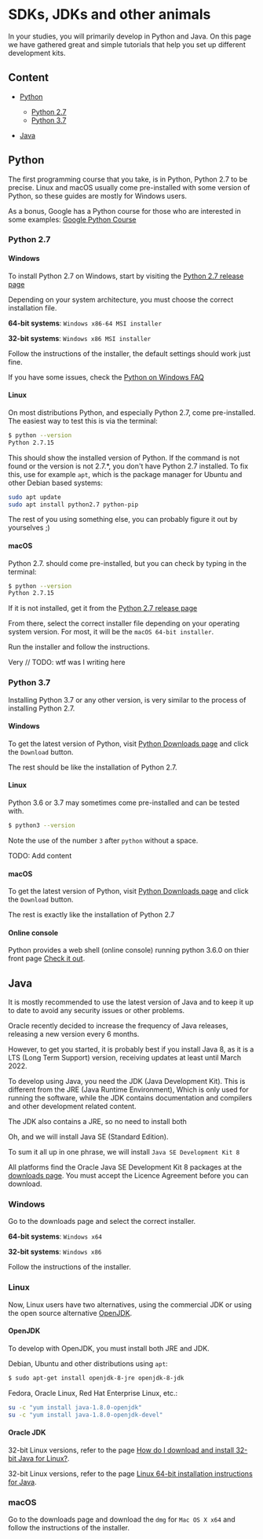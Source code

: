 # SDKs, JDKs and other animals

In your studies, you will primarily develop in Python and Java. On this page we have gathered great and simple tutorials that help you set up different development kits.

## Content

* [Python](#python)
  * [Python 2.7](#python-2.7)
  * [Python 3.7](#python-3.7)

* [Java](#java)

## Python

The first programming course that you take, is in Python, Python 2.7 to be precise. Linux and macOS usually come pre-installed with some version of Python, so these guides are mostly for Windows users.

As a bonus, Google has a Python course for those who are interested in some examples: [Google Python Course](https://developers.google.com/edu/python/set-up)

### Python 2.7

#### Windows

To install Python 2.7 on Windows, start by visiting the [Python 2.7 release page](https://www.python.org/downloads/release/python-2715/)

Depending on your system architecture, you must choose the correct installation file.

**64-bit systems**: `Windows x86-64 MSI installer`

**32-bit systems**: `Windows x86 MSI installer`

Follow the instructions of the installer, the default settings should work just fine.

If you have some issues, check the [Python on Windows FAQ](https://docs.python.org/2.7/faq/windows.html)

#### Linux

On most distributions Python, and especially Python 2.7, come pre-installed. The easiest way to test this is via the terminal:

```bash
$ python --version
Python 2.7.15
```

This should show the installed version of Python. If the command is not found or the version is not 2.7.*, you don't have Python 2.7 installed. To fix this, use for example `apt`, which is the package manager for Ubuntu and other Debian based systems:

```bash
sudo apt update
sudo apt install python2.7 python-pip
```

The rest of you using something else, you can probably figure it out by yourselves ;)

#### macOS

Python 2.7. should come pre-installed, but you can check by typing in the terminal:

```bash
$ python --version
Python 2.7.15
```

If it is not installed, get it from the [Python 2.7 release page](https://www.python.org/downloads/release/python-2715/)

From there, select the correct installer file depending on your operating system version. For most, it will be the `macOS 64-bit installer`.

Run the installer and follow the instructions.

Very // TODO: wtf was I writing here

### Python 3.7

Installing Python 3.7 or any other version, is very similar to the process of installing Python 2.7.

#### Windows

To get the latest version of Python, visit [Python Downloads page](https://www.python.org/downloads/) and click the `Download` button.

The rest should be like the installation of Python 2.7.

#### Linux

Python 3.6 or 3.7 may sometimes come pre-installed and can be tested with.

```bash
$ python3 --version
```
Note the use of the number `3` after `python` without a space.

TODO: Add content

#### macOS

To get the latest version of Python, visit [Python Downloads page](https://www.python.org/downloads/) and click the `Download` button.

The rest is exactly like the installation of Python 2.7

#### Online console

Python provides a web shell (online console) running python 3.6.0 on thier front page [Check it out](https://www.python.org/shell/).

## Java

It is mostly recommended to use the latest version of Java and to keep it up to date to avoid any security issues or other problems.

Oracle recently decided to increase the frequency of Java releases, releasing a new version every 6 months.

However, to get you started, it is probably best if you install Java 8, as it is a LTS (Long Term Support) version, receiving updates at least until March 2022.

To develop using Java, you need the JDK (Java Development Kit). This is different from the JRE (Java Runtime Environment), Which is only used for running the software, while the JDK contains documentation and compilers and other development related content.

The JDK also contains a JRE, so no need to install both

Oh, and we will install Java SE (Standard Edition).

To sum it all up in one phrase, we will install `Java SE Development Kit 8`

All platforms find the Oracle Java SE Development Kit 8 packages at the [downloads page](http://www.oracle.com/technetwork/java/javase/downloads/jdk8-downloads-2133151.html). You must accept the Licence Agreement before you can download.

### Windows

Go to the downloads page and select the correct installer.

**64-bit systems**: `Windows x64`

**32-bit systems**: `Windows x86`

Follow the instructions of the installer.

### Linux

Now, Linux users have two alternatives, using the commercial JDK or using the open source alternative [OpenJDK](http://openjdk.java.net).

#### OpenJDK

To develop with OpenJDK, you must install both JRE and JDK.

Debian, Ubuntu and other distributions using `apt`:

```bash
$ sudo apt-get install openjdk-8-jre openjdk-8-jdk
```

Fedora, Oracle Linux, Red Hat Enterprise Linux, etc.:

```bash
su -c "yum install java-1.8.0-openjdk"
su -c "yum install java-1.8.0-openjdk-devel"
```

#### Oracle JDK

32-bit Linux versions, refer to the page [How do I download and install 32-bit Java for Linux?](https://java.com/en/download/help/linux_install.xml#Java%20for%20Linux%20Platforms).

32-bit Linux versions, refer to the page [Linux 64-bit installation instructions for Java](https://java.com/en/download/help/linux_x64_install.xml).

### macOS

Go to the downloads page and download the `dmg` for `Mac OS X x64` and follow the instructions of the installer.
